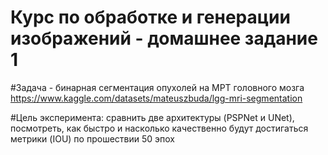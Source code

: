 # Курс по обработке и генерации изображений - домашнее задание 1

  #Задача - бинарная сегментация опухолей на МРТ головного мозга https://www.kaggle.com/datasets/mateuszbuda/lgg-mri-segmentation

  #Цель эксперимента: сравнить две архитектуры (PSPNet и UNet), посмотреть, как быстро и насколько качественно будут достигаться метрики (IOU) по прошествии 50 эпох
